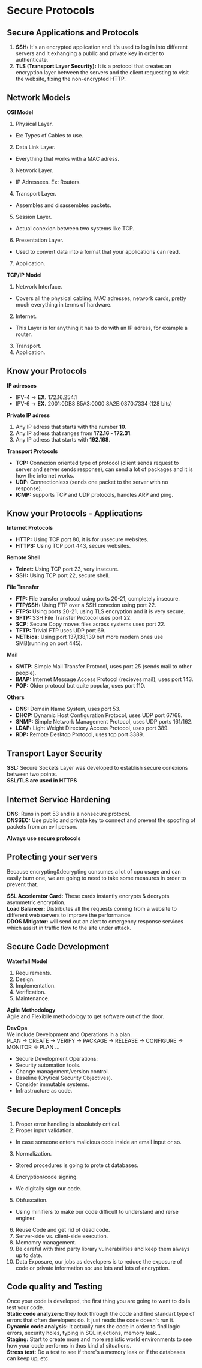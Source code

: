 # Secure Protocols
## Secure Applications and Protocols
1. **SSH:** It's an encrypted application and it's used to log in into different servers and it exhanging a public and private key in order to authenticate.  
2. **TLS (Transport Layer Security):** It is a protocol that creates an encryption layer between the servers and the client requesting to visit the website, fixing the non-encrypted HTTP.    

## Network Models
**OSI Model**  
1. Physical Layer.
  * Ex: Types of Cables to use.
2. Data Link Layer.
  * Everything that works with a MAC adress.
3. Network Layer.
  * IP Adressees. Ex: Routers.
4. Transport Layer.
  * Assembles and disassembles packets. 
5. Session Layer.
  * Actual conexion between two systems like TCP.
6. Presentation Layer.
  * Used to convert data into a format that your applications can read.  
7. Application.  

**TCP/IP Model**  
1. Network Interface.
  * Covers all the physical cabling, MAC adresses, network cards, pretty much everything in terms of hardware.  
2. Internet.
  * This Layer is for anything it has to do with an IP adress, for example a router.  
3. Transport.
4. Application.  

## Know your Protocols
**IP adresses**  
* IPV-4 -> **EX.** 172.16.254.1
* IPV-6 -> **EX.** 2001:0DB8:85A3:0000:8A2E:0370:7334 (128 bits)  

**Private IP adress**  
1. Any IP adress that starts with the number **10**.  
2. Any IP adress that ranges from **172.16 - 172.31**.
3. Any IP adress that starts with **192.168**.  

**Transport Protocols**  
* **TCP:**  Connexion oriented type of protocol (client sends request to server and server sends response), can send a lot of packages and it is how the internet works. 
* **UDP:** Connectionless (sends one packet to the server with no response).  
* **ICMP:** supports TCP and UDP protocols, handles ARP and ping.  

## Know your Protocols - Applications
**Internet Protocols**  
* **HTTP:** Using TCP port 80, it is for unsecure websites.  
* **HTTPS:** Using TCP port 443, secure websites.  

**Remote Shell**  
* **Telnet:** Using TCP port 23, very insecure.  
* **SSH:** Using TCP port 22, secure shell.  

**File Transfer** 
* **FTP:** File transfer protocol using ports 20-21, completely insecure.  
* **FTP/SSH:** Using FTP over a SSH conexion using port 22.  
* **FTPS:** Using ports 20-21, using TLS encryption and it is very secure.  
* **SFTP:** SSH File Transfer Protocol uses port 22. 
* **SCP:** Secure Copy moves files across systems uses port 22. 
* **TFTP:** Trivial FTP uses UDP port 69.  
* **NETbios:** Using port 137,138,139 but more modern ones use SMB(running on port 445).  

**Mail**  
* **SMTP:** Simple Mail Transfer Protocol, uses port 25 (sends mail to other people).   
* **IMAP:** Internet Message Access Protocol (recieves mail), uses port 143.  
* **POP:** Older protocol but quite popular, uses port 110.  

**Others**
* **DNS:** Domain Name System, uses port 53.  
* **DHCP:** Dynamic Host Configuration Protocol, uses UDP port 67/68.
* **SNMP:** Simple Network Management Protocol, uses UDP ports 161/162.  
* **LDAP:** Light Weight Directory Access Protocol, uses port 389.  
* **RDP:** Remote Desktop Protocol, uses tcp port 3389.  

## Transport Layer Security
**SSL:** Secure Sockets Layer was developed to establish secure conexions between two points.  
**SSL/TLS are used in HTTPS**  

## Internet Service Hardening

**DNS**: Runs in port 53 and is a nonsecure protocol.  
**DNSSEC:** Use public and private key to connect and prevent the spoofing of packets from an evil person.  

**Always use secure protocols**  

## Protecting your servers 
Because encrypting&decrypting consumes a lot of cpu usage and can easily burn one, we are going to need to take some measures in order to prevent that.  

**SSL Accelerator Card:**  These cards instantly encrypts & decrypts asymmetric encryption.  
**Load Balancer:** Distributes all the requests coming from a website to different web servers to improve the performance.  
**DDOS Mitigator:** will send out an alert to emergency response services which assist in traffic flow to the site under attack.  

## Secure Code Development 
**Waterfall Model**  
1. Requirements.
2. Design.
3. Implementation.
4. Verification.
5. Maintenance. 

**Agile Methodology**  
Agile and Flexibile methodology to get software out of the door.  

**DevOps**  
We include Development and Operations in a plan.  
PLAN -> CREATE -> VERIFY -> PACKAGE -> RELEASE -> CONFIGURE -> MONITOR -> PLAN ...  
* Secure Development Operations: 
 * Security automation tools.
 * Change management/version control.  
 * Baseline (Crytical Security Objectives).  
 * Consider immutable systems. 
 * Infrastructure as code.
 
 ## Secure Deployment Concepts
1. Proper error handling is absolutely critical. 
2. Proper input validation.
 * In case someone enters malicious code inside an email input or so. 
3. Normalization.
 * Stored procedures is going to prote ct databases.
4. Encryption/code signing.
 * We digitally sign our code.
5. Obfuscation.
 * Using minifiers to make our code difficult to understand and rerse enginer.
6. Reuse Code and get rid of dead code.
7. Server-side vs. client-side execution.
8. Memomry management. 
9. Be careful with third party library vulnerabilities and keep them always up to date.  
10. Data Exposure, our jobs as developers is to reduce the exposure of code or private information so: use lots and lots of encryption.  

## Code quality and Testing 
Once your code is developed, the first thing you are going to want to do is test your code.  
**Static code analyzers:** they look through the code and find standart type of errors that often developers do. It just reads the code doesn't run it.  
**Dynamic code analysis:** It actually runs the code in order to find logic errors, security holes, typing in SQL injections, memory leak...  
**Staging:** Start to create more and more realistic world environments to see how your code performs in thos kind of situations.  
**Stress test:** Do a test to see if there's a memory leak or if the databases can keep up, etc.  



